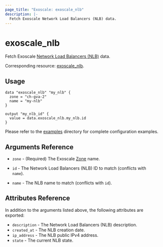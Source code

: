 ```yaml
---
page_title: "Exoscale: exoscale_nlb"
description: |-
  Fetch Exoscale Network Load Balancers (NLB) data.
---
```


# exoscale\_nlb

Fetch Exoscale [Network Load Balancers (NLB)](https://community.exoscale.com/documentation/compute/network-load-balancer/) data.

Corresponding resource: [exoscale_nlb](../resources/nlb.md).


## Usage

```hcl
data "exoscale_nlb" "my_nlb" {
  zone = "ch-gva-2"
  name = "my-nlb"
}

output "my_nlb_id" {
  value = data.exoscale_nlb.my_nlb.id
}
```

Please refer to the [examples](https://github.com/exoscale/terraform-provider-exoscale/tree/master/examples/)
directory for complete configuration examples.


## Arguments Reference

[zone]: https://www.exoscale.com/datacenters/

* `zone` - (Required) The Exoscale [Zone][zone] name.

* `id` - The Network Load Balancers (NLB) ID to match (conflicts with `name`).
* `name` - The NLB name to match (conflicts with `id`).


## Attributes Reference

In addition to the arguments listed above, the following attributes are exported:

* `description` - The Network Load Balancers (NLB) description.
* `created_at` - The NLB creation date.
* `ip_address` - The NLB public IPv4 address.
* `state` - The current NLB state.
